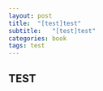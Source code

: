 ```yaml
---
layout: post
title:  "[test]test"
subtitle:   "[test]test"
categories: book
tags: test
---
```


## TEST
